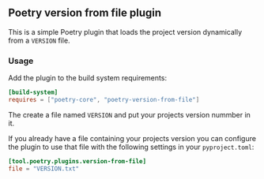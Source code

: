 ## Poetry version from file plugin

This is a simple Poetry plugin that loads the project version dynamically from a `VERSION` file.

### Usage
Add the plugin to the build system requirements:
```toml
[build-system]
requires = ["poetry-core", "poetry-version-from-file"]
```

The create a file named `VERSION` and put your projects version nummber in it.

If you already have a file containing your projects version you can configure the plugin to use that file with the following settings in your `pyproject.toml`:

```toml
[tool.poetry.plugins.version-from-file]
file = "VERSION.txt"
```

